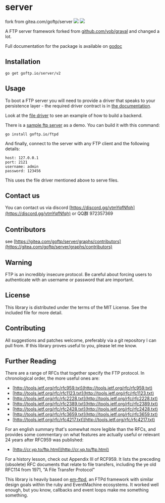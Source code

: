 # server
fork from gitea.com/goftp/server
[![](http://gocover.io/_badge/gitea.com/goftp/server)](http://gocover.io/gitea.com/goftp/server)
[![](https://goreportcard.com/badge/gitea.com/goftp/server)](https://goreportcard.com/report/gitea.com/goftp/server)

A FTP server framework forked from [github.com/yob/graval](http://github.com/yob/graval) and changed a lot.

Full documentation for the package is available on [godoc](http://pkg.go.dev/goftp.io/server)

## Installation

    go get goftp.io/server/v2

## Usage

To boot a FTP server you will need to provide a driver that speaks to
your persistence layer - the required driver contract is in [the
documentation](http://pkg.go.dev/goftp.io/server).

Look at the [file driver](https://goftp.io/server/driver/file) to see
an example of how to build a backend.

There is a [sample ftp server](https://goftp.io/ftpd) as a demo. You can build it with this
command:

    go install goftp.io/ftpd

And finally, connect to the server with any FTP client and the following
details:

    host: 127.0.0.1
    port: 2121
    username: admin
    password: 123456

This uses the file driver mentioned above to serve files.

## Contact us

You can contact us via discord [https://discord.gg/ytmYqfNfqh](https://discord.gg/ytmYqfNfqh) or QQ群 972357369

## Contributors

see [https://gitea.com/goftp/server/graphs/contributors](https://gitea.com/goftp/server/graphs/contributors)

## Warning

FTP is an incredibly insecure protocol. Be careful about forcing users to authenticate
with an username or password that are important.

## License

This library is distributed under the terms of the MIT License. See the included file for
more detail.

## Contributing

All suggestions and patches welcome, preferably via a git repository I can pull from.
If this library proves useful to you, please let me know.

## Further Reading

There are a range of RFCs that together specify the FTP protocol. In chronological
order, the more useful ones are:

* [http://tools.ietf.org/rfc/rfc959.txt](http://tools.ietf.org/rfc/rfc959.txt)
* [http://tools.ietf.org/rfc/rfc1123.txt](http://tools.ietf.org/rfc/rfc1123.txt)
* [http://tools.ietf.org/rfc/rfc2228.txt](http://tools.ietf.org/rfc/rfc2228.txt)
* [http://tools.ietf.org/rfc/rfc2389.txt](http://tools.ietf.org/rfc/rfc2389.txt)
* [http://tools.ietf.org/rfc/rfc2428.txt](http://tools.ietf.org/rfc/rfc2428.txt)
* [http://tools.ietf.org/rfc/rfc3659.txt](http://tools.ietf.org/rfc/rfc3659.txt)
* [http://tools.ietf.org/rfc/rfc4217.txt](http://tools.ietf.org/rfc/rfc4217.txt)

For an english summary that's somewhat more legible than the RFCs, and provides
some commentary on what features are actually useful or relevant 24 years after
RFC959 was published:

* [http://cr.yp.to/ftp.html](http://cr.yp.to/ftp.html)

For a history lesson, check out Appendix III of RCF959. It lists the preceding
(obsolete) RFC documents that relate to file transfers, including the ye old
RFC114 from 1971, "A File Transfer Protocol"

This library is heavily based on [em-ftpd](https://github.com/yob/em-ftpd), an FTPd
framework with similar design goals within the ruby and EventMachine ecosystems. It
worked well enough, but you know, callbacks and event loops make me something
something.
